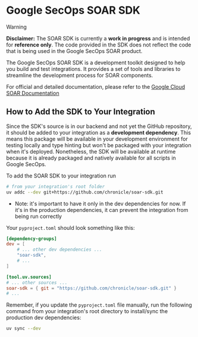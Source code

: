 # Google SecOps SOAR SDK

> [!WARNING]
> **Disclaimer:** The SOAR SDK is currently a **work in progress** and is intended for **reference
only**. The code provided in the SDK does not reflect the code that is being used in the Google
> SecOps SOAR product.

The Google SecOps SOAR SDK is a development toolkit designed to help you build and test
integrations. It provides a set of tools and libraries to streamline the development process for
SOAR components.

For official and detailed documentation, please refer to the
[Google Cloud SOAR Documentation](https://cloud.google.com/chronicle/docs/secops/google-secops-soar-toc)

## How to Add the SDK to Your Integration

Since the SDK's source is in our backend and not yet the GitHub repository, it should be added to
your integration as a **development dependency**.
This means this package will be available in your development environment for testing
locally and type hinting but won't be packaged with your integration when it's deployed.
Nonetheless, the SDK will be available at runtime because it is already packaged and natively
available for all scripts in Google SecOps.

To add the SOAR SDK to your integration run

```bash
# from your integration's root folder
uv addc --dev git+https://github.com/chronicle/soar-sdk.git
```

* Note: it's important to have it only in the dev dependencies for now. If it's in the production
  dependencies, it can prevent the integration from being run correctly

Your `pyproject.toml` should look something like this:

```toml
[dependency-groups]
dev = [
    # ... other dev dependencies ...
    "soar-sdk",
    # ...
]

[tool.uv.sources]
# ... other sources ...
soar-sdk = { git = "https://github.com/chronicle/soar-sdk.git" }
# ...
```

Remember, if you update the `pyproject.toml` file manually, run the following command from your
integration's root directory to install/sync the production dev dependencies:

```bash
uv sync --dev
```
